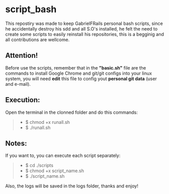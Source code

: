 # script_bash
This repostiry was made to keep GabrielFRails personal bash scripts, since he accidentally destroy his sdd and all S.O's installed, he felt the need to create some scripts to easily reinstall his repositories, this is a begginig and all contributions are wellcome.

## Attention!
Before use the scripts, remember that in the **"basic.sh"** file are the commands to install Google Chrome and git/git configs into your linux system, you will need **edit** this file to config yout **personal git data** (user and e-mail).   


## Execution:
Open the terminal in the clonned folder and do this commands:
> - $ chmod +x runall.sh
> - $ ./runall.sh

## Notes:
If you want to, you can execute each script separately:
> - $ cd ./scripts
> - $ chmod +x script_name.sh
> - $ ./script_name.sh

Also, the logs will be saved in the logs folder, thanks and enjoy!
